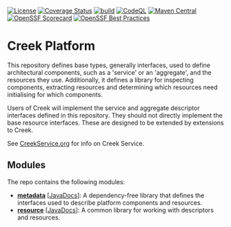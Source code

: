 [![License](https://img.shields.io/badge/License-Apache%202.0-blue.svg)](https://opensource.org/licenses/Apache-2.0)
[![Coverage Status](https://coveralls.io/repos/github/creek-service/creek-platform/badge.svg?branch=main)](https://coveralls.io/github/creek-service/creek-platform?branch=main)
[![build](https://github.com/creek-service/creek-platform/actions/workflows/build.yml/badge.svg)](https://github.com/creek-service/creek-platform/actions/workflows/build.yml)
[![CodeQL](https://github.com/creek-service/creek-platform/actions/workflows/codeql.yml/badge.svg)](https://github.com/creek-service/creek-platform/actions/workflows/codeql.yml)
[![Maven Central](https://img.shields.io/maven-central/v/org.creekservice/creek-platform-metadata.svg)](https://central.sonatype.dev/search?q=creek-platform-*)
[![OpenSSF Scorecard](https://api.securityscorecards.dev/projects/github.com/creek-service/creek-platform/badge)](https://api.securityscorecards.dev/projects/github.com/creek-service/creek-platform)
[![OpenSSF Best Practices](https://bestpractices.coreinfrastructure.org/projects/6899/badge)](https://bestpractices.coreinfrastructure.org/projects/6899)

# Creek Platform

This repository defines base types, generally interfaces, used to define architectural components, 
such as a 'service' or an 'aggregate', and the resources they use.  Additionally, it defines
a library for inspecting components, extracting resources and determining which resources 
need initialising for which components.

Users of Creek will implement the service and aggregate descriptor interfaces defined in this repository.
They should not directly implement the base resource interfaces. These are designed to be extended by 
extensions to Creek.

See [CreekService.org](https://www.creekservice.org) for info on Creek Service.

## Modules

The repo contains the following modules:

* **[metadata](metadata)** [[JavaDocs](https://javadoc.io/doc/org.creekservice/creek-platform-metadata)]: A dependency-free library that defines the interfaces used to describe platform components and resources.
* **[resource](resource)** [[JavaDocs](https://javadoc.io/doc/org.creekservice/creek-platform-resource)]: A common library for working with descriptors and resources.
